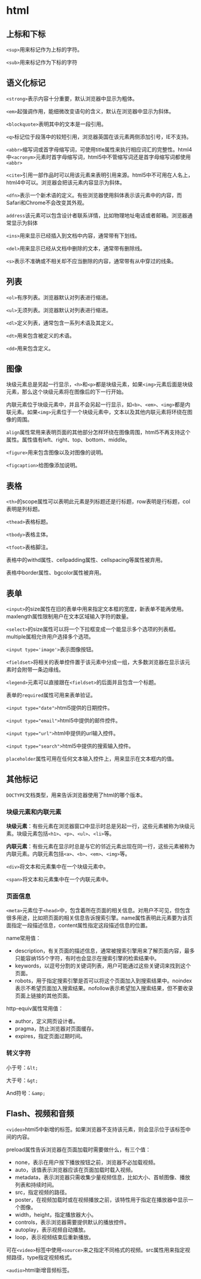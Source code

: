 # html

## 上标和下标

`<sup>`用来标记作为上标的字符。

`<sub>`用来标记作为下标的字符

## 语义化标记

`<strong>`表示内容十分重要，默认浏览器中显示为粗体。

`<em>`起强调作用，能细微改变语句的含义，默认在浏览器中显示为斜体。

`<blockquote>`表明其中的文本是一段引用。

`<q>`标记位于段落中的较短引用，浏览器英国在该元素两侧添加引号，IE不支持。

`<abbr>`缩写词或首字母缩写词，可使用title属性来执行相应词汇的完整性。html4中`<acronym>`元素时首字母缩写词，html5中不管缩写词还是首字母缩写词都使用`<abbr>`

`<cite>`引用一部作品时可以用该元素来表明引用来源。html5中不可用在人名上，html4中可以。浏览器会把该元素内容显示为斜体。

`<dfn>`表示一个新术语的定义。有些浏览器使用斜体表示该元素中的内容，而Safari和Chrome不会改变其外观。

`address`该元素可以包含设计者联系详情，比如物理地址电话或者邮箱。浏览器通常显示为斜体

`<ins>`用来显示已经插入到文档中内容，通常带有下划线。

`<del>`用来显示已经从文档中删除的文本，通常带有删除线。

`<s>`表示不准确或不相关却不应当删除的内容，通常带有从中穿过的线条。

## 列表

`<ol>`有序列表。浏览器默认对列表进行缩进。

`<ul>`无须列表。浏览器默认对列表进行缩进。

`<dl>`定义列表，通常包含一系列术语及其定义。

`<dt>`用来包含被定义的术语。

`<dd>`用来包含定义。



## 图像

块级元素总是另起一行显示，`<h>`和`<p>`都是块级元素，如果`<img>`元素后面是块级元素，那么这个块级元素将在图像后的下一行开始。

内联元素位于块级元素中，并且不会另起一行显示，如`<b>`、`<em>`、`<img>`都是内联元素。如果`<img>`元素位于一个块级元素中，文本以及其他内联元素将环绕在图像的周围。

`align`属性常用来表明页面的其他部分怎样环绕在图像周围，html5不再支持这个属性。属性值有left、right、top、bottom、middle。

`<figure>`用来包含图像以及对图像的说明。

`<figcaption>`给图像添加说明。

## 表格

`<th>`的scope属性可以表明此元素是列标题还是行标题，row表明是行标题，col表明是列标题。

`<thead>`表格标题。

`<tbody>`表格主体。

`<tfoot>`表格脚注。

表格中的withd属性、cellpadding属性、cellspacing等属性被弃用。

表格中border属性、bgcolor属性被弃用。

## 表单

`<input>`的size属性在旧的表单中用来指定文本框的宽度，新表单不能再使用。maxlength属性限制用户在文本区域输入字符的数量。

`<select>`的size属性可以将一个下拉框变成一个能显示多个选项的列表框。multiple属相允许用户选择多个选项。

`<input type='image'>`表示图像按钮。

`<fieldset>`将相关的表单控件置于该元素中分成一组，大多数浏览器在显示该元素时会附带一条边缘线。

`<legend>`元素可以直接跟在`<fieldset>`的后面并且包含一个标题。

表单的`required`属性可用来表单验证。

`<input type="date">`html5提供的日期控件。

`<input type="email">`html5中提供的邮件控件。

`<input type="url">`html中提供的url输入控件。

`<input type="search">`html5中提供的搜索输入控件。

`placeholder`属性可用在任何文本输入控件上，用来显示在文本框内的值。

## 其他标记

`DOCTYPE`文档类型，用来告诉浏览器使用了html的哪个版本。

### 块级元素和内联元素

**块级元素**：有些元素在浏览器窗口中显示时总是另起一行，这些元素被称为块级元素。块级元素包括`<h1>`、`<p>`、`<ul>`、`<li>`等。

**内联元素**：有些元素在显示时总是与它的邻近元素出现在同一行，这些元素被称为内联元素。内联元素包括`<a>`、`<b>`、`<em>`、`<img>`等。

`<div>`将文本和元素集中在一个块级元素中。

`<span>`将文本和元素集中在一个内联元素中。

### 页面信息

`<meta>`元素位于`<head>`中，包含着所在页面的相关信息。对用户不可见，但包含很多用途，比如把页面的相关信息告诉搜索引擎。name属性表明此元素要为该页面指定一段描述信息，content属性指定这段描述信息的位置。

name常用值：

- description，有关页面的描述信息，通常被搜索引擎用来了解页面内容，最多只能容纳155个字符，有时也会显示在搜索引擎的检索结果中。
- keywords，以逗号分割的关键词列表，用户可能通过这些关键词来找到这个页面。
- robots，用于指定搜索引擎是否可以将这个页面加入到搜索结果中。noindex表示不希望页面加入搜索结果。nofollow表示希望加入搜索结果，但不要收录页面上链接的其他页面。

http-equiv属性常用值：

- author，定义网页设计者。
- pragma，防止浏览器对页面缓存。
- expires，指定页面过期时间。

### 转义字符

小于号：`&lt;`

大于号：`&gt;`

And符号：`&amp;`

## Flash、视频和音频

`<video>`html5中新增的标签。如果浏览器不支持该元素，则会显示位于该标签中间的内容。

preload属性告诉浏览器在页面加载时需要做什么，有三个值：

- none，表示在用户按下播放按钮之前，浏览器不必加载视频。
- auto，该值表示浏览器应该在页面加载时载入视频。
- metadata，表示浏览器只需收集少量视频信息，比如大小、首帧图像、播放列表和持续时间。
- src，指定视频的路径。
- poster，在视频加载时或在视频播放之前，该特性用于指定在播放器中显示一个图像。
- width，height，指定播放器大小。
- controls，表示浏览器需要提供默认的播放控件。
- autoplay，表示视频自动播放。
- loop，表示视频结束后重新播放。

可在`<video>`标签中使用`<source>`来之指定不同格式的视频。src属性用来指定视频路径，type指定视频格式。

`<audio>`html新增音频标签。